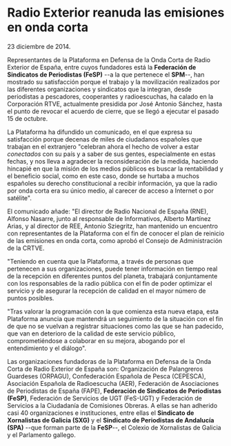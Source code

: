 # Radio Exterior reanuda las emisiones en onda corta

23 diciembre de 2014.

Representantes de la Plataforma en Defensa de la Onda Corta de Radio Exterior de España, entre cuyos fundadores está la **Federación de Sindicatos de Periodistas (FeSP)** --a la que pertenece el **SPM**--, han mostrado su satisfacción porque el trabajo y la movilización realizados por las diferentes organizaciones y sindicatos que la integran, desde periodistas a pescadores, cooperantes y radioescuchas, ha calado en la Corporación RTVE, actualmente presidida por José Antonio Sánchez, hasta el punto de revocar el acuerdo de cierre, que se llegó a ejecutar el pasado 15 de octubre.

La Plataforma ha difundido un comunicado, en el que expresa su satisfacción porque decenas de miles de ciudadanos españoles que trabajan en el extranjero "celebran ahora el hecho de volver a estar *conectados* con su país y a saber de sus gentes, especialmente en estas fechas, y nos lleva a agradecer la reconsideración de la medida, haciendo hincapié en que la misión de los medios públicos es buscar la rentabilidad y el beneficio social, como en este caso, donde se hurtaba a muchos españoles su derecho constitucional a recibir información, ya que la radio por onda corta era su único medio, al carecer de acceso a Internet o por satélite".

El comunicado añade: "El director de Radio Nacional de España (RNE), Alfonso Nasarre, junto al responsable de Informativos, Alberto Martínez Arias, y al director de REE, Antonio Sziegritz, han mantenido un encuentro con representantes de la Plataforma con el fin de conocer el plan de reinicio de las emisiones en onda corta, como aprobó el Consejo de Administración de la CRTVE.

"Teniendo en cuenta que la Plataforma, a través de personas que pertenecen a sus organizaciones, puede tener información en tiempo real de la recepción en diferentes puntos del planeta, trabajará conjuntamente con los responsables de la radio pública con el fin de poder optimizar el servicio y de asegurar la recepción de calidad en el mayor número de puntos posibles.

"Tras valorar la programación con la que comienza esta nueva etapa, esta Plataforma anuncia que mantendrá un seguimiento de la situación con el fin de que no se vuelvan a registrar situaciones como las que se han padecido, que van en deterioro de la calidad de este servicio público, comprometiéndose a colaborar en su mejora, abogando por el entendimiento y el diálogo".

Las organizaciones fundadoras de la Plataforma en Defensa de la Onda Corta de Radio Exterior de España son: Organización de Palangreros Guardeses (ORPAGU), Confederación Española de Pesca (CEPESCA), Asociación Española de Radioescucha (AER), Federación de Asociaciones de Periodistas de España (FAPE), **Federación de Sindicatos de Periodistas (FeSP)**, Federación de Servicios de UGT (FeS-UGT) y Federación de Servicios a la Ciudadanía de Comisiones Obreras. A ellas se han adherido casi 40 organizaciones e instituciones, entre ellas el **Sindicato de Xornalistas de Galicia (SXG)** y el **Sindicato de Periodistas de Andalucía (SPA)** --que forman parte de la **FeSP**--, el Colexio de Xornalistas de Galicia y el Parlamento gallego.
